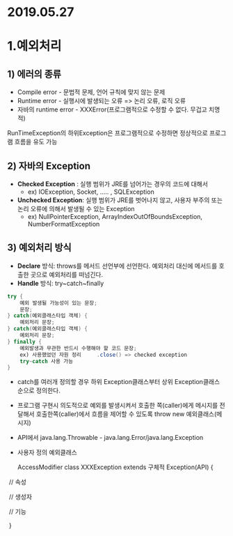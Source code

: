 # 2019.05.27

# 1.예외처리

## 1) 에러의 종류

- Compile error - 문법적 문제, 언어 규칙에 맞지 않는 문제
- Runtime error - 실행시에 발생되는 오류 => 논리 오류, 로직 오류
- 자바의 runtime error - XXXError(프로그램적으로 수정할 수 없다. 무겁고 치명적)

RunTimeException의  하위Exception은 프로그램적으로 수정하면 정상적으로 프로그램 흐름을 유도 가능



## 2) 자바의 Exception

- **Checked Exception** : 실행 범위가 JRE를 넘어가는 경우의 코드에 대해서 
  - ex) IOException, Socket, ..... , SQLException
- **Unchecked Exception**:  실행 범위가 JRE를 벗어나지 않고, 사용자 부주의 또는 논리 오류에 의해서 발생될 수 있는 Exception 
  - ex) NullPointerException, ArrayIndexOutOfBoundsException, NumberFormatException



## 3) 예외처리 방식

- **Declare** 방식: throws를 메서드 선언부에 선언한다. 예외처리 대신에 메서드를 호출한 곳으로 예외처리를 떠넘긴다.
- **Handle** 방식: try~catch~finally

``` java
try {
    예외 발생될 가능성이 있는 문장;
    문장;
} catch(예외클래스타입 객체) {
    예외처리 문장;
} catch(예외클래스타입 객체) {
    예외처리 문장;
} finally {
    예외발생과 무관한 반드시 수행해야 할 코드 문장;
    ex) 사용했었던 자원 정리		.close() => checked exception
    try~catch 사용 가능
}
```



- catch를 여러개 정의할 경우 하위 Exception클래스부터 상위 Exception클래스 순으로 정의한다.

- 프로그램 구현시 의도적으로 예외를 발생시켜서 호출한 쪽(caller)에게 메시지를 전달해서 호출한쪽(caller)에서 흐름을 제어할 수 있도록 throw new 예외클래스(메시지)

- API에서 java.lang.Throwable - java.lang.Error/java.lang.Exception

- 사용자 정의 예외클래스

  AccessModifier class XXXException extends 구체적 Exception(API) {

​		// 속성

​		// 생성자

​		// 기능

​		}